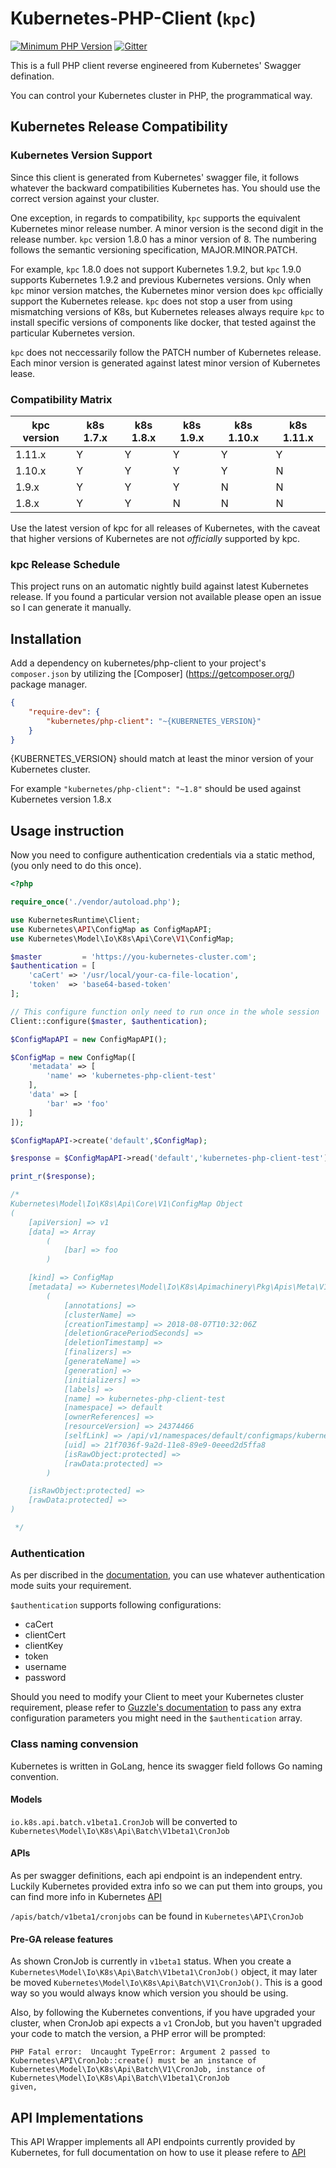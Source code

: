 # Kubernetes-PHP-Client (`kpc`)

[![Minimum PHP Version](https://img.shields.io/badge/php-%3E%3D7.1-green.svg?style=plastic)](https://php.net/)
[![Gitter](https://badges.gitter.im/allansun/kubernetes-php-api.svg?style=plastic)](https://gitter.im/allansun/kubernetes-php-api?utm_source=badge&utm_medium=badge&utm_campaign=pr-badge)

This is a full PHP client reverse engineered from Kubernetes' Swagger defination.

You can control your Kubernetes cluster in PHP, the programmatical way. 


## Kubernetes Release Compatibility

### Kubernetes Version Support

Since this client is generated from Kubernetes' swagger file, it follows whatever the backward compatibilities 
Kubernetes has. You should use the correct version against your cluster.

One exception, in regards to compatibility, `kpc` supports the equivalent Kubernetes minor release number. A minor 
version is the second digit in the release number. `kpc` version 1.8.0 has a minor version of 8. The numbering follows 
the semantic versioning specification, MAJOR.MINOR.PATCH.

For example, `kpc` 1.8.0 does not support Kubernetes 1.9.2, but `kpc` 1.9.0 supports Kubernetes 1.9.2 and previous 
Kubernetes versions. Only when `kpc` minor version matches, the Kubernetes minor version does `kpc` officially support 
the Kubernetes release. `kpc` does not stop a user from using mismatching versions of K8s, but Kubernetes releases 
always require `kpc` to install specific versions of components like docker, that tested against the particular 
Kubernetes version.

`kpc` does not neccessarily follow the PATCH number of Kubernetes release. Each minor version is generated against 
latest minor version of Kubernetes lease.

### Compatibility Matrix

| kpc version | k8s 1.7.x | k8s 1.8.x | k8s 1.9.x | k8s 1.10.x | k8s 1.11.x |
|-------------|-----------|-----------|-----------|------------|------------|
| 1.11.x      | Y         | Y         | Y         | Y          | Y          |
| 1.10.x      | Y         | Y         | Y         | Y          | N          |
| 1.9.x       | Y         | Y         | Y         | N          | N          |
| 1.8.x       | Y         | Y         | N         | N          | N          |

Use the latest version of kpc for all releases of Kubernetes, with the caveat
that higher versions of Kubernetes are not _officially_ supported by kpc.

### kpc Release Schedule

This project runs on an automatic nightly build against latest Kubernetes release. If you found a particular version 
not available please open an issue so I can generate it manually. 


## Installation

Add a dependency on kubernetes/php-client to your project's `composer.json` by utilizing the [Composer]
(https://getcomposer.org/) package manager.

```json
{
    "require-dev": {
        "kubernetes/php-client": "~{KUBERNETES_VERSION}"
    }
}
```

{KUBERNETES_VERSION} should match at least the minor version of your Kubernetes cluster.

For example `"kubernetes/php-client": "~1.8"` should be used against Kubernetes version 1.8.x

## Usage instruction


Now you need to configure authentication credentials via a static method, (you only need to do this once).

```php
<?php

require_once('./vendor/autoload.php');

use KubernetesRuntime\Client;
use Kubernetes\API\ConfigMap as ConfigMapAPI;
use Kubernetes\Model\Io\K8s\Api\Core\V1\ConfigMap;

$master         = 'https://you-kubernetes-cluster.com';
$authentication = [
    'caCert' => '/usr/local/your-ca-file-location',
    'token'  => 'base64-based-token'
];

// This configure function only need to run once in the whole session
Client::configure($master, $authentication);

$ConfigMapAPI = new ConfigMapAPI();

$ConfigMap = new ConfigMap([
    'metadata' => [
        'name' => 'kubernetes-php-client-test'
    ],
    'data' => [
        'bar' => 'foo'
    ]
]);

$ConfigMapAPI->create('default',$ConfigMap);

$response = $ConfigMapAPI->read('default','kubernetes-php-client-test');

print_r($response);

/*
Kubernetes\Model\Io\K8s\Api\Core\V1\ConfigMap Object
(
    [apiVersion] => v1
    [data] => Array
        (
            [bar] => foo
        )

    [kind] => ConfigMap
    [metadata] => Kubernetes\Model\Io\K8s\Apimachinery\Pkg\Apis\Meta\V1\ObjectMeta Object
        (
            [annotations] => 
            [clusterName] => 
            [creationTimestamp] => 2018-08-07T10:32:06Z
            [deletionGracePeriodSeconds] => 
            [deletionTimestamp] => 
            [finalizers] => 
            [generateName] => 
            [generation] => 
            [initializers] => 
            [labels] => 
            [name] => kubernetes-php-client-test
            [namespace] => default
            [ownerReferences] => 
            [resourceVersion] => 24374466
            [selfLink] => /api/v1/namespaces/default/configmaps/kubernetes-php-client-test
            [uid] => 21f7036f-9a2d-11e8-89e9-0eeed2d5ffa8
            [isRawObject:protected] => 
            [rawData:protected] => 
        )

    [isRawObject:protected] => 
    [rawData:protected] => 
)

 */

```

### Authentication

As per discribed in the [documentation](https://kubernetes.io/docs/reference/access-authn-authz/#authentication), you
can use whatever authentication mode suits your requirement.
 
`$authentication` supports following configurations:

* caCert
* clientCert
* clientKey
* token
* username
* password 

Should you need to modify your Client to meet your Kubernetes cluster requirement, please refer to [Guzzle's 
documentation](http://docs.guzzlephp.org/en/stable/request-options.html) to pass any extra configuration parameters 
you might need in the `$authentication` array.

### Class naming convension

Kubernetes is written in GoLang, hence its swagger field follows Go naming convention. 

#### Models

`io.k8s.api.batch.v1beta1.CronJob` will be converted to `Kubernetes\Model\Io\K8s\Api\Batch\V1beta1\CronJob`

#### APIs

As per swagger definitions, each api endpoint is an independent entry. Luckily Kubernetes provided extra info so we 
can put them into groups, you can find more info in Kubernetes [API](https://kubernetes.io/docs/reference/#api-reference)

`/apis/batch/v1beta1/cronjobs` can be found in `Kubernetes\API\CronJob`

#### Pre-GA release features

As shown CronJob is currently in `v1beta1` status. When you create a 
`Kubernetes\Model\Io\K8s\Api\Batch\V1beta1\CronJob()` object, it may later be moved 
`Kubernetes\Model\Io\K8s\Api\Batch\V1\CronJob()`. This is a good way so you would always know which version you 
should be using.

Also, by following the Kubernetes conventions, if you have upgraded your cluster, when CronJob api expects a `v1` 
CronJob, but you haven't upgraded your code to match the version, a PHP error will be prompted:

```
PHP Fatal error:  Uncaught TypeError: Argument 2 passed to Kubernetes\API\CronJob::create() must be an instance of 
Kubernetes\Model\Io\K8s\Api\Batch\V1\CronJob, instance of Kubernetes\Model\Io\K8s\Api\Batch\V1beta1\CronJob 
given,

```

## API Implementations

This API Wrapper implements all API endpoints currently provided by Kubernetes, for full documentation on how to use 
it please refere to [API](https://kubernetes.io/docs/reference/#api-reference)

